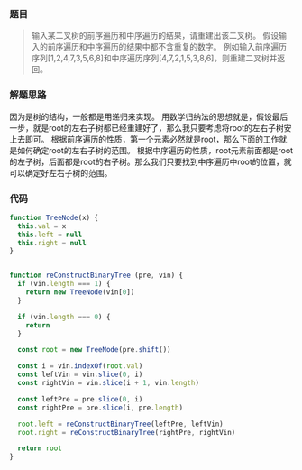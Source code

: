 ### 题目
> 输入某二叉树的前序遍历和中序遍历的结果，请重建出该二叉树。
> 假设输入的前序遍历和中序遍历的结果中都不含重复的数字。
> 例如输入前序遍历序列[1,2,4,7,3,5,6,8]和中序遍历序列[4,7,2,1,5,3,8,6]，则重建二叉树并返回。

### 解题思路
因为是树的结构，一般都是用递归来实现。
用数学归纳法的思想就是，假设最后一步，就是root的左右子树都已经重建好了，那么我只要考虑将root的左右子树安上去即可。
根据前序遍历的性质，第一个元素必然就是root，那么下面的工作就是如何确定root的左右子树的范围。
根据中序遍历的性质，root元素前面都是root的左子树，后面都是root的右子树。那么我们只要找到中序遍历中root的位置，就可以确定好左右子树的范围。

### 代码
```js
function TreeNode(x) {
  this.val = x
  this.left = null
  this.right = null
}


function reConstructBinaryTree (pre, vin) {
  if (vin.length === 1) {
    return new TreeNode(vin[0])
  }

  if (vin.length === 0) {
    return
  }

  const root = new TreeNode(pre.shift())

  const i = vin.indexOf(root.val)
  const leftVin = vin.slice(0, i)
  const rightVin = vin.slice(i + 1, vin.length)

  const leftPre = pre.slice(0, i)
  const rightPre = pre.slice(i, pre.length)

  root.left = reConstructBinaryTree(leftPre, leftVin)
  root.right = reConstructBinaryTree(rightPre, rightVin)

  return root
}
```